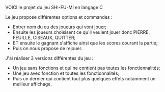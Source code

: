 VOICI le projet du jeu SHI-FU-MI en langage C

Le jeu propose différentes options et commandes :

- Entrer nom du ou des joueurs qui vont jouer;
- Ensuite les joueurs choisisent ce qu'il veulent jouer donc PIERRE, FEUILLE, CISEAUX, QUITTER;
- ET ensuite le gagnant s'affiche ainsi que les scores courant la partie;
- Puis on nous propose de rejouer.

J'ai réaliser 3 versions différentes du jeu :

- Un jeu sans fonctions et qui ne contient pas toutes les fonctionnalités;
- Une jeu avec fonction et toutes les fonctionnalités;
- Puis un dernier qui contient tout plus quelques effets notamment un meilleur affichage.


  
